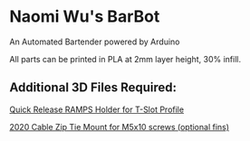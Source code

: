 # Naomi Wu's BarBot
An Automated Bartender powered by Arduino  

All parts can be printed in PLA at 2mm layer height, 30% infill.

## Additional 3D Files Required:

[Quick Release RAMPS Holder for T-Slot Profile](https://www.thingiverse.com/thing:2169986)  

[2020 Cable Zip Tie Mount for M5x10 screws (optional fins)](https://www.thingiverse.com/thing:2486032)  
